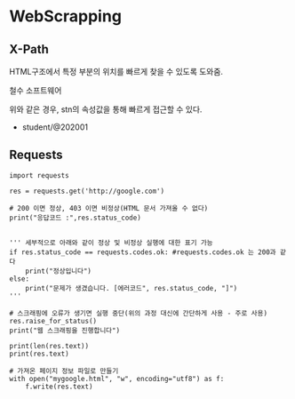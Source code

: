 # WebScrapping

## X-Path

HTML구조에서 특정 부분의 위치를 빠르게 찾을 수 있도록 도와줌.

<students>
	<student stn = "202001" >
		<name>철수</name>
		<major>소프트웨어</major>
	</student>
<students>
 
위와 같은 경우, stn의 속성값을 통해 빠르게 접근할 수 있다.
- student/@202001

## Requests

    import requests

    res = requests.get('http://google.com')

    # 200 이면 정상, 403 이면 비정상(HTML 문서 가져올 수 없다)
    print("응답코드 :",res.status_code)


    ''' 세부적으로 아래와 같이 정상 및 비정상 실행에 대한 표기 가능
    if res.status_code == requests.codes.ok: #requests.codes.ok 는 200과 같다
    	print("정상입니다")
    else:
    	print("문제가 생겼습니다. [에러코드", res.status_code, "]")
    '''

    # 스크래핑에 오류가 생기면 실행 중단(위의 과정 대신에 간단하게 사용 - 주로 사용)
    res.raise_for_status()
    print("웹 스크래핑을 진행합니다")

    print(len(res.text))
    print(res.text)

    # 가져온 페이지 정보 파일로 만들기
    with open("mygoogle.html", "w", encoding="utf8") as f:
    	f.write(res.text)
